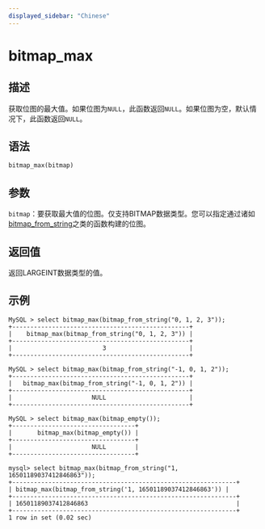 ```yaml
---
displayed_sidebar: "Chinese"
---
```


# bitmap_max

## 描述

获取位图的最大值。如果位图为`NULL`，此函数返回`NULL`。如果位图为空，默认情况下，此函数返回`NULL`。

## 语法

```Haskell
bitmap_max(bitmap)
```

## 参数

`bitmap`：要获取最大值的位图。仅支持BITMAP数据类型。您可以指定通过诸如[bitmap_from_string](bitmap_from_string.md)之类的函数构建的位图。

## 返回值

返回LARGEINT数据类型的值。

## 示例

```Plain
MySQL > select bitmap_max(bitmap_from_string("0, 1, 2, 3"));
+-------------------------------------------------+
|    bitmap_max(bitmap_from_string("0, 1, 2, 3")) |
+-------------------------------------------------+
|                         3                       |
+-------------------------------------------------+

MySQL > select bitmap_max(bitmap_from_string("-1, 0, 1, 2"));
+-------------------------------------------------+
|   bitmap_max(bitmap_from_string("-1, 0, 1, 2")) |
+-------------------------------------------------+
|                      NULL                       |
+-------------------------------------------------+

MySQL > select bitmap_max(bitmap_empty());
+----------------------------------+
|       bitmap_max(bitmap_empty()) |
+----------------------------------+
|                      NULL        |
+----------------------------------+

mysql> select bitmap_max(bitmap_from_string("1, 16501189037412846863"));
+--------------------------------------------------------------+
| bitmap_max(bitmap_from_string('1, 16501189037412846863')) |
+--------------------------------------------------------------+
| 16501189037412846863                                         |
+--------------------------------------------------------------+
1 row in set (0.02 sec)
```